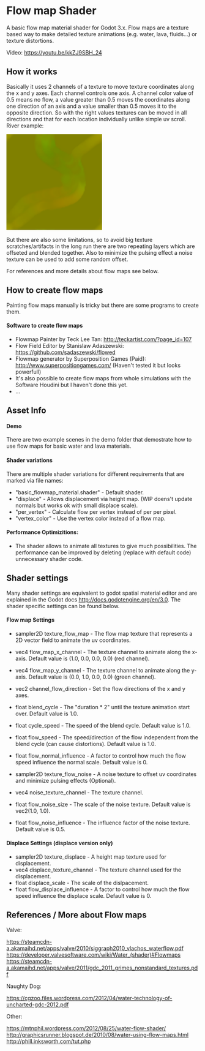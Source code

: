 # Flow map Shader

A basic flow map material shader for Godot 3.x.
Flow maps are a texture based way to make detailed texture animations (e.g. water, lava, fluids...) or texture distortions.

Video: https://youtu.be/kkZJ9SBH_24


## How it works

Basically it uses 2 channels of a texture to move texture coordinates along the x and y axes.
Each channel controls one axis. A channel color value of 0.5 means no flow, a value greater than 0.5 moves the coordinates along one direction of an axis  and a value smaller than 0.5 moves it to the opposite direction.
So with the right values textures can be moved in all directions and that for each location individually unlike simple uv scroll. River example:

<img src="assets/maujoe.flowmap_shader/demo/textures/flowmap.png" width="250">

But there are also some limitations, so to avoid big texture scratches/artifacts in the long run there are two repeating layers which are offseted and blended together. Also to minimize the pulsing effect a noise texture can be used to add some random offset.

For references and more details about flow maps see below.


## How to create flow maps
Painting flow maps manually is tricky but there are some programs to create them.

#### Software to create flow maps
- Flowmap Painter by Teck Lee Tan: http://teckartist.com/?page_id=107
- Flow Field Editor by Stanislaw Adaszewski: https://github.com/sadaszewski/flowed
- Flowmap generator by Superposition Games (Paid): http://www.superpositiongames.com/ (Haven't tested it but looks powerfull)
- It's also possible to create flow maps from whole simulations with the Software Houdini but I haven't done this yet.
- ...


## Asset Info

#### Demo
There are two example scenes in the demo folder that demostrate how to use flow maps for basic water and lava materials.

#### Shader variations
There are multiple shader variations for different requirements that are marked via file names:

- "basic_flowmap_material.shader" - Default shader.
- "displace" - Allows displacement via height map. (WIP doens't update normals but works ok with small displace scale).
- "per_vertex" - Calculate flow per vertex instead of per per pixel.
- "vertex_color" - Use the vertex color instead of a flow map.

#### Performance Optimizitions:
- The shader allows to animate all textures to give much possibilities. The performance can be improved by deleting (replace with default code) unnecessary shader code.


## Shader settings

Many shader settings are equivalent to godot spatial material editor and are explained in the Godot docs http://docs.godotengine.org/en/3.0.
The shader specific settings can be found below.

#### Flow map Settings
- sampler2D texture_flow_map - The flow map texture that represents a 2D vector field to animate the uv coordinates.
- vec4 flow_map_x_channel - The texture channel to animate along the x-axis. Default value is (1.0, 0.0, 0.0, 0.0) (red channel).
- vec4 flow_map_y_channel - The texture channel to animate along the y-axis. Default value is (0.0, 1.0, 0.0, 0.0) (green channel).
- vec2 channel_flow_direction - Set the flow directions of the x and y axes.
- float blend_cycle - The "duration * 2" until the texture animation start over. Default value is 1.0.
- float cycle_speed - The speed of the blend cycle. Default value is 1.0.
- float flow_speed - The speed/direction of the flow independent from the blend cycle (can cause distortions). Default value is 1.0.
- float flow_normal_influence - A factor to control how much the flow speed influence the normal scale. Default value is 0.


- sampler2D texture_flow_noise - A noise texture to offset uv coordinates and minimize pulsing effects (Optional).
- vec4 noise_texture_channel - The texture channel.
- float flow_noise_size - The scale of the noise texture. Default value is vec2(1.0, 1.0).
- float flow_noise_influence - The influence factor of the noise texture. Default value is 0.5.

#### Displace Settings (displace version only)
- sampler2D texture_displace - A height map texture used for displacement.
- vec4 displace_texture_channel - The texture channel used for the displacement.
- float displace_scale - The scale of the dislpacement.
- float flow_displace_influence - A factor to control how much the flow speed influence the displace scale. Default value is 0.


## References / More about Flow maps
Valve:

https://steamcdn-a.akamaihd.net/apps/valve/2010/siggraph2010_vlachos_waterflow.pdf
https://developer.valvesoftware.com/wiki/Water_(shader)#Flowmaps
https://steamcdn-a.akamaihd.net/apps/valve/2011/gdc_2011_grimes_nonstandard_textures.pdf

Naughty Dog:

https://cgzoo.files.wordpress.com/2012/04/water-technology-of-uncharted-gdc-2012.pdf

Other:

https://mtnphil.wordpress.com/2012/08/25/water-flow-shader/
http://graphicsrunner.blogspot.de/2010/08/water-using-flow-maps.html
http://phill.inksworth.com/tut.php
